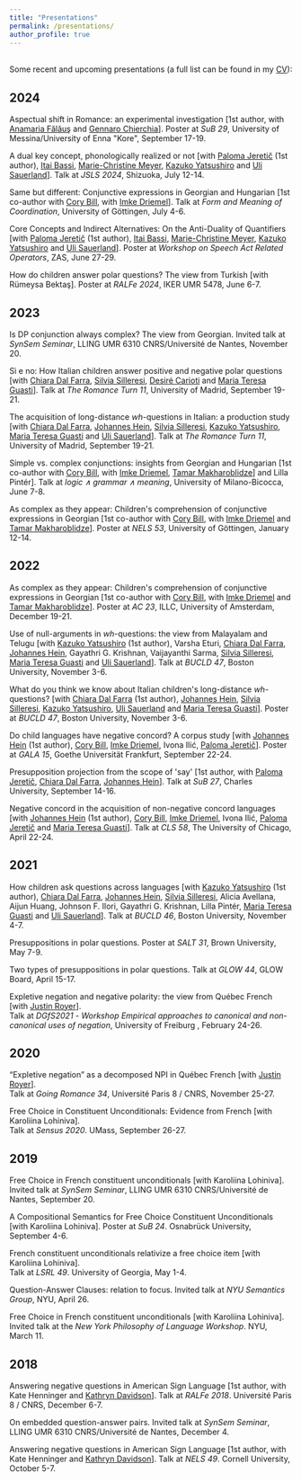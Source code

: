```yaml
---
title: "Presentations"
permalink: /presentations/
author_profile: true
---
```

\
Some recent and upcoming presentations (a full list can be found in my [CV](http://auroregonzalez.github.io/files/CV-feb2024.pdf)):


## 2024

Aspectual shift in Romance: an experimental investigation [1st author, with [Anamaria Fălăuş](https://anamariafalaus.org/) and [Gennaro Chierchia](https://scholar.harvard.edu/chierchia/home)]. Poster at *SuB 29*, University of Messina/University of Enna "Kore", September 17-19.

A dual key concept, phonologically realized or not [with [Paloma Jeretič](https://wp.nyu.edu/paloma/) (1st author), [Itai Bassi](https://itaibassi.github.io/), [Marie-Christine Meyer](https://www.leibniz-zas.de/en/people/details/meyer-marie-christine/marie-christine-meyer), [Kazuko Yatsushiro](https://www.leibniz-zas.de/en/people/details/yatsushiro-kazuko/kazuko-yatsushiro) and [Uli Sauerland](https://www.leibniz-zas.de/en/people/details/sauerland-uli/uli-sauerland)]. Talk at *JSLS 2024*, Shizuoka, July 12-14.

Same but different: Conjunctive expressions in Georgian and Hungarian [1st co-author with [Cory Bill](https://www.corybill.com/), with [Imke Driemel](https://sites.google.com/site/imkedriemel/home)]. Talk at *Form and Meaning of Coordination*, University of Göttingen, July 4-6.

Core Concepts and Indirect Alternatives: On the Anti-Duality of Quantifiers [with [Paloma Jeretič](https://wp.nyu.edu/paloma/) (1st author), [Itai Bassi](https://itaibassi.github.io/), [Marie-Christine Meyer](https://www.leibniz-zas.de/en/people/details/meyer-marie-christine/marie-christine-meyer), [Kazuko Yatsushiro](https://www.leibniz-zas.de/en/people/details/yatsushiro-kazuko/kazuko-yatsushiro) and [Uli Sauerland](https://www.leibniz-zas.de/en/people/details/sauerland-uli/uli-sauerland)]. Poster at *Workshop on Speech Act Related Operators*, ZAS, June 27-29.

How do children answer polar questions? The view from Turkish [with Rümeysa Bektaş]. Poster at *RALFe 2024*, IKER UMR 5478, June 6-7.

## 2023

Is DP conjunction always complex? The view from Georgian. Invited talk at *SynSem Seminar*, LLING UMR 6310 CNRS/Université de Nantes, November 20.

Sì e  no:  How  Italian  children  answer  positive  and  negative  polar  questions [with [Chiara Dal Farra](http://www.bilgroup.it/en/chiara-dal-farra-2/), [Silvia Silleresi](http://www.bilgroup.it/en/silvia-silleresi-2/), [Desiré Carioti](http://www.bilgroup.it/en/desire-carioti-2/) and [Maria Teresa Guasti](https://www.unimib.it/maria-teresa-guasti)]. Talk at *The Romance Turn 11*, University of Madrid, September 19-21.

The acquisition of long-distance *wh*-questions in Italian: a production study [with [Chiara Dal Farra](http://www.bilgroup.it/en/chiara-dal-farra-2/), [Johannes Hein](https://www.johannes-hein.de/index.html), [Silvia Silleresi](http://www.bilgroup.it/en/silvia-silleresi-2/), [Kazuko Yatsushiro](https://www.leibniz-zas.de/en/people/details/yatsushiro-kazuko/kazuko-yatsushiro), [Maria Teresa Guasti](https://www.unimib.it/maria-teresa-guasti) and [Uli Sauerland](https://www.leibniz-zas.de/en/people/details/sauerland-uli/uli-sauerland)]. Talk at *The Romance Turn 11*, University of Madrid, September 19-21.

Simple vs. complex conjunctions: insights from Georgian and Hungarian [1st co-author with [Cory Bill](https://www.corybill.com/), with [Imke Driemel](https://sites.google.com/site/imkedriemel/home), [Tamar Makharoblidze](https://faculty.iliauni.edu.ge/arts/tamar-makharoblidze/?lang=en)] and Lilla Pintér]. Talk at *logic ∧ grammar ∧ meaning*, University of Milano-Bicocca, June 7-8.

As complex as they appear: Children's comprehension of conjunctive expressions in Georgian [1st co-author with [Cory Bill](https://www.corybill.com/), with [Imke Driemel](https://sites.google.com/site/imkedriemel/home) and [Tamar Makharoblidze](https://faculty.iliauni.edu.ge/arts/tamar-makharoblidze/?lang=en)]. Poster at *NELS 53*, University of Göttingen, January 12-14.


## 2022

As complex as they appear: Children's comprehension of conjunctive expressions in Georgian [1st co-author with [Cory Bill](https://www.corybill.com/), with [Imke Driemel](https://sites.google.com/site/imkedriemel/home) and [Tamar Makharoblidze](https://faculty.iliauni.edu.ge/arts/tamar-makharoblidze/?lang=en)]. Poster at *AC 23*, ILLC, University of Amsterdam, December 19-21.

Use of null-arguments in *wh*-questions: the view from Malayalam and Telugu [with [Kazuko Yatsushiro](https://www.leibniz-zas.de/en/people/details/yatsushiro-kazuko/kazuko-yatsushiro) (1st author), Varsha Eturi, [Chiara Dal Farra](http://www.bilgroup.it/en/chiara-dal-farra-2/), [Johannes Hein](https://www.johannes-hein.de/index.html), Gayathri G. Krishnan, Vaijayanthi Sarma, [Silvia Silleresi](http://www.bilgroup.it/en/silvia-silleresi-2/), [Maria Teresa Guasti](https://www.unimib.it/maria-teresa-guasti) and [Uli Sauerland](https://www.leibniz-zas.de/en/people/details/sauerland-uli/uli-sauerland)]. Talk at *BUCLD 47*, Boston University, November 3-6.

What do you think we know about Italian children's long-distance *wh*-questions? [with [Chiara Dal Farra](http://www.bilgroup.it/en/chiara-dal-farra-2/) (1st author), [Johannes Hein](https://www.johannes-hein.de/index.html), [Silvia Silleresi](http://www.bilgroup.it/en/silvia-silleresi-2/), [Kazuko Yatsushiro](https://www.leibniz-zas.de/en/people/details/yatsushiro-kazuko/kazuko-yatsushiro), [Uli Sauerland](https://www.leibniz-zas.de/en/people/details/sauerland-uli/uli-sauerland) and [Maria Teresa Guasti](https://www.unimib.it/maria-teresa-guasti)]. Poster at *BUCLD 47*, Boston University, November 3-6.

Do child languages have negative concord? A corpus study [with [Johannes Hein](https://www.johannes-hein.de/index.html) (1st author), [Cory Bill](https://www.corybill.com/), [Imke Driemel](https://sites.google.com/site/imkedriemel/home), Ivona Ilić, [Paloma Jeretič](https://wp.nyu.edu/paloma/)]. Poster at *GALA 15*, Goethe Universität Frankfurt, September 22-24.

Presupposition projection from the scope of 'say' [1st author, with [Paloma Jeretič](https://wp.nyu.edu/paloma/), [Chiara Dal Farra](http://www.bilgroup.it/en/chiara-dal-farra-2/), [Johannes Hein](https://www.johannes-hein.de/index.html)]. Talk at *SuB 27*,  Charles University, September 14-16.

Negative concord in the acquisition of non-negative concord languages [with [Johannes Hein](https://www.johannes-hein.de/index.html) (1st author), [Cory Bill](https://www.corybill.com/), [Imke Driemel](https://sites.google.com/site/imkedriemel/home), Ivona Ilić, [Paloma Jeretič](https://wp.nyu.edu/paloma/) and [Maria Teresa Guasti](https://www.unimib.it/maria-teresa-guasti)]. Talk at *CLS 58*, The University of Chicago, April 22-24.


## 2021

How children ask questions across languages [with [Kazuko Yatsushiro](https://www.leibniz-zas.de/en/people/details/yatsushiro-kazuko/kazuko-yatsushiro) (1st author), [Chiara Dal Farra](http://www.bilgroup.it/en/chiara-dal-farra-2/), [Johannes Hein](https://www.johannes-hein.de/index.html), [Silvia Silleresi](http://www.bilgroup.it/en/silvia-silleresi-2/), Alicia Avellana, Aijun Huang, Johnson F. Ilori, Gayathri G. Krishnan, Lilla Pintér, [Maria Teresa Guasti](https://www.unimib.it/maria-teresa-guasti) and [Uli Sauerland](https://www.leibniz-zas.de/en/people/details/sauerland-uli/uli-sauerland)]. Talk at *BUCLD 46*, Boston University, November 4-7.

Presuppositions in polar questions. Poster at *SALT 31*, Brown University, May 7-9.

Two types of presuppositions in polar questions. Talk at *GLOW 44*, GLOW Board, April 15-17.

Expletive negation and negative polarity: the view from Québec French [with [Justin Royer](http://justinroyer.lingspace.org/)].\
Talk at *DGfS2021* - *Workshop Empirical approaches to canonical and non-canonical uses of negation*, University of Freiburg , February 24-26.

## 2020

“Expletive negation” as a decomposed NPI in Québec French [with [Justin Royer](http://justinroyer.lingspace.org/)].\
Talk at *Going Romance 34*, Université Paris 8 / CNRS, November 25-27.

Free Choice in Constituent Unconditionals: Evidence from French [with Karoliina Lohiniva].\
Talk at *Sensus 2020*. UMass, September 26-27.


## 2019

Free Choice in French constituent unconditionals [with Karoliina Lohiniva].\
Invited talk at *SynSem Seminar*, LLING UMR 6310 CNRS/Université de Nantes, September 20.

A Compositional Semantics for Free Choice Constituent Unconditionals [with Karoliina Lohiniva]. Poster at *SuB 24*. Osnabrück University, September 4-6.

French constituent unconditionals relativize a free choice item [with Karoliina Lohiniva].\
Talk at *LSRL 49*. University of Georgia, May 1-4.

Question-Answer Clauses: relation to focus. Invited talk at *NYU Semantics Group*, NYU, April 26.

Free Choice in French constituent unconditionals [with Karoliina Lohiniva].\
Invited talk at the *New York Philosophy of Language Workshop*. NYU, March 11.


## 2018

Answering negative questions in American Sign Language [1st author, with Kate Henninger and [Kathryn Davidson](https://scholar.harvard.edu/kathryndavidson/home)]. Talk at *RALFe 2018*. Université Paris 8 / CNRS, December 6-7.

On embedded question-answer pairs. Invited talk at *SynSem Seminar*, LLING UMR 6310 CNRS/Université de Nantes, December 4.

Answering negative questions in American Sign Language [1st author, with Kate Henninger and [Kathryn Davidson](https://scholar.harvard.edu/kathryndavidson/home)]. Talk at *NELS 49*. Cornell University, October 5-7.
